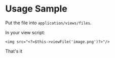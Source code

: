 # Usage Sample #

Put the file into `application/views/files`.

In your view script:

```
<img src="<?=$this->viewFile('image.png')?>"/>
```

That's it